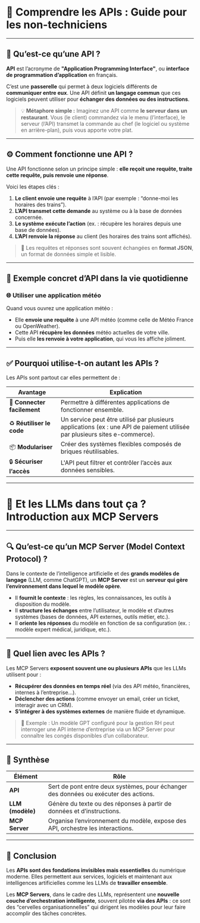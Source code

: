 # 📘 Comprendre les APIs : Guide pour les non-techniciens

---

## 🧩 Qu’est-ce qu’une API ?

**API** est l’acronyme de **"Application Programming Interface"**, ou **interface de programmation d’application** en français.

C’est une **passerelle** qui permet à deux logiciels différents de **communiquer entre eux**. Une API définit **un langage commun** que ces logiciels peuvent utiliser pour **échanger des données ou des instructions**.

> 💡 **Métaphore simple :** Imaginez une API comme **le serveur dans un restaurant**. Vous (le client) commandez via le menu (l’interface), le serveur (l’API) transmet la commande au chef (le logiciel ou système en arrière-plan), puis vous apporte votre plat.

---

## ⚙️ Comment fonctionne une API ?

Une API fonctionne selon un principe simple : **elle reçoit une requête, traite cette requête, puis renvoie une réponse**.

Voici les étapes clés :

1. **Le client envoie une requête** à l’API (par exemple : “donne-moi les horaires des trains”).
2. **L’API transmet cette demande** au système ou à la base de données concernée.
3. **Le système exécute l’action** (ex. : récupère les horaires depuis une base de données).
4. **L’API renvoie la réponse** au client (les horaires des trains sont affichés).

> 📌 Les requêtes et réponses sont souvent échangées en **format JSON**, un format de données simple et lisible.

---

## 🔁 Exemple concret d’API dans la vie quotidienne

### 🌐 Utiliser une application météo

Quand vous ouvrez une application météo :

- Elle **envoie une requête** à une API météo (comme celle de Météo France ou OpenWeather).
- Cette API **récupère les données** météo actuelles de votre ville.
- Puis elle **les renvoie à votre application**, qui vous les affiche joliment.

---

## ✅ Pourquoi utilise-t-on autant les APIs ?

Les APIs sont partout car elles permettent de :

| Avantage | Explication |
|---------|-------------|
| 🔌 **Connecter facilement** | Permettre à différentes applications de fonctionner ensemble. |
| ♻️ **Réutiliser le code** | Un service peut être utilisé par plusieurs applications (ex : une API de paiement utilisée par plusieurs sites e-commerce). |
| 📦 **Modulariser** | Créer des systèmes flexibles composés de briques réutilisables. |
| 🔒 **Sécuriser l’accès** | L'API peut filtrer et contrôler l’accès aux données sensibles. |

---

# 🤖 Et les LLMs dans tout ça ? Introduction aux **MCP Servers**

---

## 🔍 Qu’est-ce qu’un MCP Server (Model Context Protocol) ?

Dans le contexte de l’intelligence artificielle et des **grands modèles de langage** (LLM, comme ChatGPT), un **MCP Server** est un **serveur qui gère l’environnement dans lequel le modèle opère**.

- Il **fournit le contexte** : les règles, les connaissances, les outils à disposition du modèle.
- Il **structure les échanges** entre l’utilisateur, le modèle et d’autres systèmes (bases de données, API externes, outils métier, etc.).
- Il **oriente les réponses** du modèle en fonction de sa configuration (ex. : modèle expert médical, juridique, etc.).

---

## 🔄 Quel lien avec les APIs ?

Les MCP Servers **exposent souvent une ou plusieurs APIs** que les LLMs utilisent pour :

- **Récupérer des données en temps réel** (via des API météo, financières, internes à l’entreprise…).
- **Déclencher des actions** (comme envoyer un email, créer un ticket, interagir avec un CRM).
- **S’intégrer à des systèmes externes** de manière fluide et dynamique.

> 🧠 Exemple : Un modèle GPT configuré pour la gestion RH peut interroger une API interne d’entreprise via un MCP Server pour connaître les congés disponibles d’un collaborateur.

---

## 🧱 Synthèse

| Élément | Rôle |
|--------|------|
| **API** | Sert de pont entre deux systèmes, pour échanger des données ou exécuter des actions. |
| **LLM (modèle)** | Génère du texte ou des réponses à partir de données et d’instructions. |
| **MCP Server** | Organise l’environnement du modèle, expose des API, orchestre les interactions. |

---

## 🧩 Conclusion

Les **APIs sont des fondations invisibles mais essentielles** du numérique moderne. Elles permettent aux services, logiciels et maintenant aux intelligences artificielles comme les LLMs de **travailler ensemble**.

Les **MCP Servers**, dans le cadre des LLMs, représentent une **nouvelle couche d’orchestration intelligente**, souvent pilotée **via des APIs** : ce sont des “cervelles organisationnelles” qui dirigent les modèles pour leur faire accomplir des tâches concrètes.
